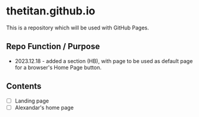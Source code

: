 # thetitan.github.io
This is a repository which will be used with GitHub Pages.

## Repo Function / Purpose
* 2023.12.18 - added a section (HB), with page to be used as default page for a browser's Home Page button.

## Contents
* [ ] Landing page
* [ ] Alexandar's home page